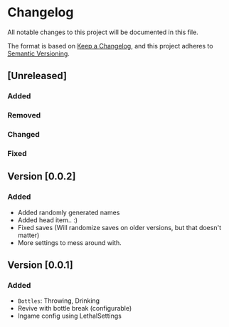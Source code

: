 # Changelog

All notable changes to this project will be documented in this file.

The format is based on [Keep a Changelog](https://keepachangelog.com/en/1.0.0/),
and this project adheres to [Semantic Versioning](https://semver.org/spec/v2.0.0.html).

## [Unreleased]

### Added

### Removed

### Changed

### Fixed

## Version [0.0.2]

### Added

- Added randomly generated names
- Added head item.. :)
- Fixed saves (Will randomize saves on older versions, but that doesn't matter)
- More settings to mess around with.

## Version [0.0.1]

### Added

- `Bottles`: Throwing, Drinking
- Revive with bottle break (configurable)
- Ingame config using LethalSettings


